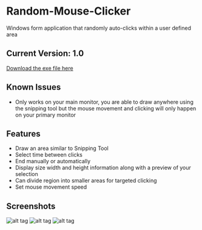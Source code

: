 # Random-Mouse-Clicker

Windows form application that randomly auto-clicks within a user defined area


## Current Version: 1.0
[Download the exe file here](https://sourceforge.net/projects/random-mouse-clicker/files/)

## Known Issues
- Only works on your main monitor, you are able to draw anywhere using the snipping tool but the mouse movement and clicking will only happen on your primary monitor

## Features 
- Draw an area similar to Snipping Tool
- Select time between clicks
- End manually or automatically
- Display size width and height information along with a preview of your selection
- Can divide region into smaller areas for targeted clicking
- Set mouse movement speed

## Screenshots
![alt tag](https://github.com/milan102/Random-Mouse-Clicker/blob/master/sample%20images/sample1.png)
![alt tag](https://github.com/milan102/Random-Mouse-Clicker/blob/master/sample%20images/sample2.png)
![alt tag](https://github.com/milan102/Random-Mouse-Clicker/blob/master/sample%20images/sample3.png)
